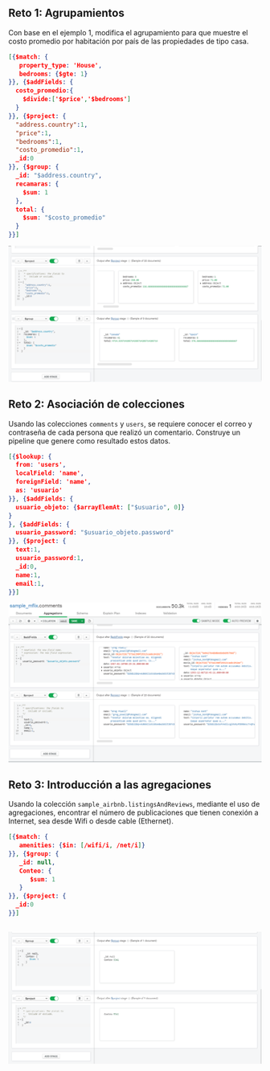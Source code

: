 ## Reto 1: Agrupamientos

Con base en el ejemplo 1, modifica el agrupamiento para que muestre el  costo promedio por habitación por país de las propiedades de tipo casa.

```json
[{$match: {
   property_type: 'House',
   bedrooms: {$gte: 1}
}}, {$addFields: {
  costo_promedio:{
    $divide:['$price','$bedrooms']
  }
}}, {$project: {
  "address.country":1,
  "price":1,
  "bedrooms":1,
  "costo_promedio":1,
  _id:0
}}, {$group: {
  _id: "$address.country",
  recamaras: {
    $sum: 1
  },
  total: {
    $sum: "$costo_promedio"
  }
}}]
```



![](img/r1.png)



## Reto 2: Asociación de colecciones

Usando las colecciones `comments` y `users`, se  requiere conocer el correo y contraseña de cada persona que realizó un  comentario. Construye un pipeline que genere como resultado estos datos.

```json
[{$lookup: {
  from: 'users',
  localField: 'name',
  foreignField: 'name',
  as: 'usuario'
}}, {$addFields: {
  usuario_objeto: {$arrayElemAt: ["$usuario", 0]}
}
}, {$addFields: {
  usuario_password: "$usuario_objeto.password"
}}, {$project: {
  text:1,
  usuario_password:1,
  _id:0,
  name:1,
  email:1,
}}]
```

![](img/r2.png)

## Reto 3: Introducción a las agregaciones

Usando la colección `sample_airbnb.listingsAndReviews`,  mediante el uso de agregaciones, encontrar el número de publicaciones  que tienen conexión a Internet, sea desde Wifi o desde cable (Ethernet).

```json
[{$match: {
   amenities: {$in: [/wifi/i, /net/i]}
}}, {$group: {
   _id: null,
   Conteo: {
      $sum: 1
   }
}}, {$project: {
  _id:0
}}]
```

## 

![](img/r3.png)



